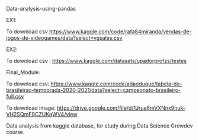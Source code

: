 Data-analysis-using-pandas

EX1: 

To download csv https://www.kaggle.com/code/rafa84miranda/vendas-de-jogos-de-videogames/data?select=vgsales.csv

EX2:

To download csv : https://www.kaggle.com/datasets/upadorprofzs/testes

Final_Module:

To download csv: https://www.kaggle.com/code/adaoduque/tabela-do-brasileirao-temporada-2020-2021/data?select=campeonato-brasileiro-full.csv

To download image: https://drive.google.com/file/d/1Jrue6mVXNnx9nuk-VH2SQmF9CZUKqWV4/view

Data analysis from kaggle database, for study during Data Science Growdev course.


